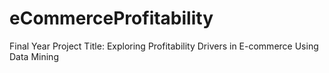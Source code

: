 # eCommerceProfitability
Final Year Project Title: Exploring Profitability Drivers in E-commerce Using Data Mining
